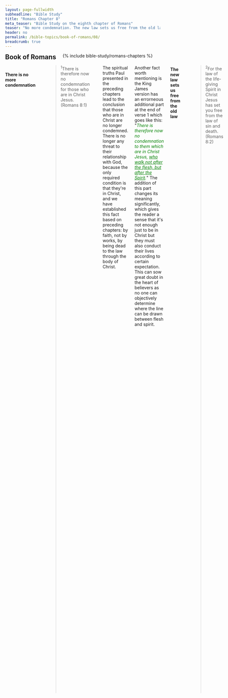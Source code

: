 ```yaml
---
layout: page-fullwidth
subheadline: "Bible Study"
title: "Romans Chapter 8"
meta_teaser: "Bible Study on the eighth chapter of Romans"
teaser: "No more condemnation. The new law sets us free from the old law. True meaning of walking after the flesh. Where is the focus of your faith? Who walks after the flesh? The spirit lives but the flesh is dead. The Spirit gives life. The debt of the flesh is fully paid. Do not rely on the flesh to achieve God's righteousness. Sealed by the Spirit. Peace in Christ. Suffering with Christ--the true meaning. Waiting for the day of deliverance from the bondage of decay. The Spirit prays for us. Those who are called by God. God's love is undefeatable."
header: no
permalink: /bible-topics/book-of-romans/08/
breadcrumb: true
---
```

<!--more-->
<div class="row">
<div class="bible-index medium-4 medium-push-8 columns">
<h2 style="margin: 0px">Book of Romans</h2>
        {% include bible-study/romans-chapters %}
</div><!-- /.medium-4.columns -->
<div class="medium-8 medium-pull-4 columns">

<!-- MAIN TEXT -->
<h4 abp="1953"><br /><strong>There is no more condemnation<br /></strong></h4>
<p style="text-align: left;" abp="1960"><strong></strong><blockquote><sup abp="1961">1</sup>There is therefore now no condemnation for those who are in Christ Jesus. (Romans 8:1) </blockquote></p>
<p style="text-align: left;" abp="1968">The spiritual truths Paul presented in the preceding chapters lead to the conclusion that those who are in Christ are no longer condemned. There is no longer any threat to their relationship with God, because the only required condition is that they're in Christ, and we have established this fact based on preceding chapters: by faith, not by works, by being dead to the law through the body of Christ.</p>
<p style="text-align: left;" abp="1968">Another fact worth mentioning is the King James version has an errorneous additional part at the end of verse 1 which goes like this: "<span style="color: #008000;"><em>There is therefore now no condemnation to them which are in Christ Jesus, <span style="text-decoration: underline;">who walk not after the flesh, but after the Spirit</span>.</em></span>" The addition of this part changes its meaning significantly, which gives the reader a sense that it's not enough just to be in Christ but they must also conduct their lives according to certain expectation. This can sow great doubt in the heart of believers as no one can objectively determine where the line can be drawn between flesh and spirit.<br /><br /></p>
<h4 style="text-align: left;" abp="1996"><strong>The new law sets us free from the old law</strong></h4>
<p style="text-align: left;" abp="1996"><blockquote><sup>2</sup>For the law of the life-giving Spirit in Christ Jesus has set you free from the law of sin and death. (Romans 8:2)</blockquote></p>
<p style="text-align: left;" abp="1996">In relation to the law, we normally think of rules, statutes, do's and don'ts, something that helps us maintain a relationship with God. But this passage shows us two kinds of law, the law of the Spirit of life, and the law of sin and death. The large majority of us have read or heard of the law of the spirit of life, but considers it just a doctrine, a point of theology, for books, for study, and for exams in seminary. But when it comes to Christian living, the law of sin and death is exclusively used, but few know where it ultimately leads. But if you read verse 2 carefully, you'd have seen that the life-giving law sets you free from the other law, which Paul accurately calls the law of sin and death.</p>
<p style="text-align: left;" abp="1996">One law leads to life, while the other leads to death, the question is why does the majority choose death? Is this death law the wide road that leads to death but many choose to follow it? (Matthew 7:14) Why are there so few sermons that focus on the law of the Spirit of life?</p>
<h4 style="text-align: left;" abp="1996"><strong>The true meaning of walking according to the flesh</strong></h4>
<p style="text-align: left;" abp="1996"><blockquote><sup>3</sup>For God achieved what the law could not do because it was weakened through the flesh. By sending his own Son in the likeness of sinful flesh and concerning sin, he condemned sin in the flesh, <sup>4</sup>so that the righteous requirement of the law may be fulfilled in us, who do not walk according to the flesh but according to the Spirit.&nbsp; (Romans 8:3-4) </blockquote></p>
<p style="text-align: left;" abp="1996">What was it that the law could not do? What else is more important than to be considered righteous in the sight of God? And what is more important than (eternal) life? Paul wrote in the last part of chapter 7 that the flesh cannot fulfill the requirements of the law, therefore God sent his only begotten Son to do what we couldn't, or to use one Paul's favorite expression, what the law cannot accomplish through man of flesh and blood.</p>
<p style="text-align: left;" abp="1996">What does it mean to "walk according to the flesh?" To "walk according to the Spirit?" We must first define "according to," or "patterned after."&nbsp; If we stay with the context from Romans chapter 1 to this point, there is a comparison between two opposites: the flesh and the Spirit. With relation to the flesh we have the law and works, while in relation to the Spirit we have grace and faith. But what is the principal goal of either of the two patterns? All religions, including Christianity, aim at achieving the highest ideal in the respective faith. This is the goal of Paul's writing when he contrasts the two extremes in their ability to help us achieve our ideals; and the Christian ideal is to attain God's righteousness. Therefore the walk after the flesh that Paul talks about here is not about the temptations common to man, but about the reliance on the flesh to attain the highest spiritual goal. It is concluded that the law cannot through perishable flesh achieve salvation.</p>
<h4 style="text-align: left;" abp="1996"><br />
<strong>Where is the focus of your faith?</strong></h4>
<p abp="1996" style="text-align: left;"><blockquote><sup>5</sup>For those who live according to the flesh have their outlook shaped by the things of the flesh, but those who live according to the Spirit have their outlook shaped by the things of the Spirit. <sup>6</sup>For the outlook of the flesh is death, but the outlook of the Spirit is life and peace, <sup>7</sup>because the outlook of the flesh is hostile to God, for it does not submit to the law of God, nor is it able to do so. <sup>8</sup>Those who are in the flesh cannot please God. (Romans 8:5-8) </blockquote></p>
<p style="text-align: left;">The thoughts that Paul is trying to convey here is to further clarifies what he already wrote in chapter 7, where he established a foundation necessary for proper understanding of this chapter.</p>
<p style="text-align: left;">Continuing the thoughts expressed in Romans 8:3-4 above, those that rely on the work of the flesh to satisfy the demands of the law, cannot help but focus on rewards for good work, or on transgressions, by the flesh. Both positively or negatively, the flesh is the center of those who operate on its realm. The Galatians show their walk according to the flesh when they put heavy emphasis on circumcision, the Colossians pay attention to the keeping of days, on depriving self of certain things they deem might affect their spirituality, etc.</p>
<p style="text-align: left;">Conversely, what does it mean to walk according to the Spirit? It can be simply stated to mean that one relies entirely on the work of the Spirit to attain God's righteousness. This we already did when we first come humbly to the cross of Christ acknowledging our inability to save ourselves. Then it becomes clear that to walk in the Spirit is to continue the rest of the way in the same manner. We have often admonished each other to surrender, to yield, to the Holy Spirit. Jesus gave us an exact recipe for doing that: REST, a spiritual rest like the earthly Sabbath, a rest given to those who believe because Jesus had spoken: "it is finished." In Galatians 3:3 Paul scolded the people for their foolishness of starting with the Spirit then attempting to walk the rest of the way by means of the flesh. Has it become clear to you reader that to walk according to the flesh means to attempt to use fleshly means please God?</p>
<p style="text-align: left;">The walking after the flesh, or the use of the flesh to attain spiritual goals, is at the center of every worldly religion, including Christians whose belief is based on the same thing. Either positively or negatively, though with the intention of teaching, or exhortation, their focus is on the restraining of the corruptible flesh. Paul concluded this part with a stern warning: faith that is based on the flesh cannot please God.<br />&nbsp;</p>
<h4 style="text-align: left;" abp="1996"><strong>Who walks after the flesh?</strong></h4>
<p style="text-align: left;" abp="1996"><blockquote><sup>9</sup>You, however, are not in the flesh but in the Spirit, if indeed the Spirit of God lives in you. Now if anyone does not have the Spirit of Christ, this person does not belong to him. (Romans 8:9) </blockquote></p>
<p style="text-align: left;" abp="1996">In case you wonder how you can know whether you're walking after the flesh or the Spirit, this passage gives us a clear direction: IF YOU ARE IN THE SPIRIT, YOU'RE NOT IN THE FLESH. But someone may ask: How do I know I have the Spirit? Ephesians 1:12-14 says those who believe in Christ is sealed with the Holy Spirit until the day of redemption. Therefore according to verse 9 above, those who are sealed with the Holy Spirit are by definition NOT IN THE FLESH. They are set free from the law that binds them to the body of death (Romans 6:4; Romans 7).</p>
<p style="text-align: left;" abp="1996">This is the reason that a person though still live in sinful flesh is COUNTED as not being in the flesh. Exactly in the same manner they are counted as NOT GUILTY, RIGHTEOUS, DEAD AND BURIED WITH CHRIST, SANCTIFIED, therefore being not in the flesh is also a STATUS GIVEN BY GRACE.</p>
<p style="text-align: left;" abp="1996">In reality, our sinful nature is still very capable of transgressions, even daily because every deed, even righteous deed, falls short of God's glory, and is therefore counted as sin. Isaiah 64:6 says this a long time ago that all the righteous acts that we perform are like filthy rags.<br /><br data-mce-bogus="1" /></p>
<h4 style="text-align: left;" abp="1996"><strong>The Spirit lives but the flesh is dead</strong></h4>
<p style="text-align: left;" abp="1996"><blockquote><sup>10</sup>But if Christ is in you, your body is dead because of sin, but the Spirit is your life because of righteousness. (Romans 8:10) </blockquote></p>
<p style="text-align: left;" abp="1996">I hope you follow the context to see that this verse greatly clarifies the meaning of "walk according to the flesh." This verse shows that each of us has two parts, the flesh, and the spirit, where the flesh is "dead because of sin" as an obvious and unavoidable fact, because the body itself is sinful and belongs to the realm of death. I don't think we need much clarification concerning the part of the spirit. There are usually few misapplications concerning it.</p>
<p style="text-align: left;" abp="1996">More over in verse 10, a person though may be in Christ, the body, or flesh, is still dead in sin. Therefore we can understand "not in the flesh," as written in verse 9, means no longer base the works of the flesh, be they good or bad, as the determining factor in their relationship with God. All other interpretation would be in conflict with what Paul is writing for us.</p>
<p style="text-align: left;" abp="1996">The spiritual part is alive through the righteousness afforded us by the blood of Christ.</p>
<h4 style="text-align: left;" abp="1996"><br />
<strong>The Spirit gives life</strong></h4>
<p style="text-align: left;" abp="1996"><blockquote><sup>11</sup>Moreover if the Spirit of the one who raised Jesus from the dead lives in you, the one who raised Christ from the dead will also make your mortal bodies alive through his Spirit who lives in you. (Romans 8:11)</blockquote></p>
<p style="text-align: left;" abp="1996">What each believer needs is not a method, some training, reinforcement, or whatever that he can do, but LIFE from God who brought Christ back to life, much the same way he breathed life into Adam.&nbsp; But almost as a universal rule, we fall into the trap of the flesh, thinking there is something we can do to maintain our spiritual livelihood. Here is the proof, a well respected expert of the law, professor Nicodemus came to ask Jesus: "<span style="color: #008000;"><em>How can a man be born when he is old? He cannot enter his mother’s womb and be born a second time, can he?</em></span>" (John 3:4) Jesus talked of being born from above, Nicodemus could not think beyond his flesh, he's bordering on reincarnation, somehow the flesh can someday advance to godhood. Surely many believers and their leaders think in much the same way: what can I do? But this is a thinking that comes from corruptible flesh, from the world. There is nothing we can do, except to behold Jesus like the Hebrews of old in the desert who must fix their eyes on the suspended snake to be saved from deadly snake bites. Jesus told Nicodemus that he had to be born again. What can you do to be born again? Sacrifice yourselves on burning stakes? Give all your possessions to the poor? Powerful sermon delivery? Can fathom all mysteries? No, it's not by might, nor by power, but by God's Spirit (Zechariah 4:6).</p>
<p style="text-align: left;" abp="1996">Do you believe that it is enough just to believe in Christ? Or do you think you must do something more? Learn from Jesus' lesson to Nicodemus.</p>
<h4 style="text-align: left;" abp="1996"><br />
<strong>The debt of the flesh is fully paid</strong></h4>
<p style="text-align: left;" abp="1996"><blockquote><sup>12</sup>So then, brothers and sisters, we are under obligation, not to the flesh, to live according to the flesh&nbsp;(Romans 8:12) </blockquote></p>
<p style="text-align: left;" abp="1996">Surely, though we have had a debt of sin to the flesh, Jesus had paid it all. Furthermore, if our debts have been erased, then the law that demands our payments must have been canceled, our bondage to the corruptible flesh had been broken. From now on we can live in freedom, with hearts cleansed from a guilty conscience and bodies washed with pure water (Hebrews 10:22). We no longer have to pay our debts repeatedly. Therefore the Lord's prayer is what Jesus taught the unsaved general public while he was preparing for the ushering in of the New Covenant. It is aimed at especially the Pharisees, who do not ask to be forgiven for sins, because they normally redeem themselves with burnt offerings. But the debt of sins can only be paid for by a singularly God-pleasing sacrifice which is Jesus Christ. Therefore if we are no longer indebted to the flesh, why do we live as if we're still in debt?<br /><br /></p>
<h4 abp="1996" style="text-align: left;"><strong>Do not use the flesh to achieve God's righteousness</strong></h4>
<p abp="1996" style="text-align: left;"><blockquote><sup>13</sup>(for if you live according to the flesh, you will die), but if by the Spirit you put to death the deeds of the body you will live. (Romans 8:13) </blockquote></p>
<p abp="1996" style="text-align: left;">Up to this point, we can safely paraphrase this verse as follows: "<em>Surely, if you use the flesh to achieve God's righteousness, then you are gravely mistaken, because doing that will lead to death, but if you rely on the power of the Spirit, which means you place your rest in the One through whom we have been dead and buried so that the law that bound us to the old flesh is rendered powerless, then you will live.</em>"</p>
<p abp="1996" style="text-align: left;">If you have forgotten the passage that talks about the death to the law that allows you to join with Christ, then please go back to the writing on chapter 7. The work of the flesh is sin, but sin is only powerful when the law that demands our payment, or punishment, is still in effect. Therefore the work of the flesh, or sin, is only dead when the law that gives it power is rendered powerless. And we have been freed form that law through the body of Christ.<br /><br /></p>
<h4 abp="1996" style="text-align: left;"><strong>Sealed by the Spirit</strong></h4>
<p abp="1996" style="text-align: left;"><blockquote><sup>14</sup>For all who are led by the Spirit of God are the sons of God.&nbsp;(Romans 8:14) </blockquote></p>
<p abp="1996" style="text-align: left;">All who are led by the Spirit of God are His sons. And we know whoever is in Christ is given the seal of the Holy Spirit (Ephesians 1:13), who is our Comforter, and the one who will lead us into all the truth.</p>
<p abp="1996" style="text-align: left;">But this is where things get complicated among various inclinations of belief, concerning who is led by the Spirit of God. One day, a friend who perhaps did not share with me the thoughts on this topic, asked me about the 5 points of Calvinism. I read through them and observed that the majority of the points aimed at defining who is a true Christian. I remarked that it is a useless thing to discuss who is a true Christian, because it would be much better to show people how to be saved and leave the deciding of who is a true Christian to the All-Knowing, the Omniscient, who is not so blind and dumb as to have to rely on even the wisest of men.</p>
<p abp="1996" style="text-align: left;">Jesus spoke of this when his disciples wanted to eliminate those they deemed are insincere in doing God's work; he told them to leave it until the day of judgement, lest they pulled up wheat along with weeds (Matthew 13:24-30). Calvinism, or myriad books and sermons, often have the tendency to pull up weeds, to the point many true children of God become doubtful of their own salvation, because over the years, their feeble faith becomes weakened because of doubts that came from frequent questioning of their salvation in various shapes or forms. Their faith should have been watered with the truth of God's grace and mercies, and his faithfulness. Be careful, do not squander the precious opportunity the Lord has give you to proclaim the height, depth, width and breadth of God's love, do not turn it into campaign for weed hunting against the will of Christ. If you who claim to desire to do everything Jesus commands you to do, at least do this: stop chasing after the weeds. Because those who are sealed with the Spirit, He will lead them, while those that do not belong to Him, what is the point of preaching to them? Or are you casting pearl before swine? (Matthew 7:6)</p>
<h4 abp="1996" style="text-align: left;"><strong>Peace in Christ</strong></h4>
<p abp="1996" style="text-align: left;"><blockquote><sup>15</sup>For you did not receive the spirit of slavery leading again to fear, but you received the Spirit of adoption, by whom we cry, “Abba, Father.” <sup>16</sup>The Spirit himself bears witness to our spirit that we are God’s children.&nbsp;(Romans 8:15-16) </blockquote></p>
<p abp="1996" style="text-align: left;">What makes it possible for us to relate to God without fear? It is not without reason that Paul raised the point concerning fear. In relating to God through the law, fear is inevitable, because under law there is condemnation, and punishment, for those who miss the mark. Sin means to miss the mark.</p>
<p abp="1996" style="text-align: left;">The "Spirit of adoption" is a new status attributed to us thanks to our being in Christ. Formerly we had the spirit of slavery under sin. God wants us to live in the new spirit, relating to Him in a new way, through the perfection of Christ instead of through the imperfection of the sin nature. We live in the spirit of slavery when the issue of sin is still the predominant focus in life, to the Jews it's the rituals, the burnt offerings as payment for transgressions.</p>
<p abp="1996" style="text-align: left;">A figure skater in a competition must have had painful falls, hence lost points. The skater can choose to walk in the spirit of a defeated athlete, with mind churning, replaying incidents of failure, or walk in the spirit of a conqueror, considering each step, each upward motion, the first step of the champion. It's the same way with the follower of Christ, where do you put your focus: your failures or Christ's victory, your sins or the perfection of Christ.</p>
<p abp="1996" style="text-align: left;">God also gave us the Holy Spirit as a sign that we belong to God. But this sign is not something to be felt in the bosom, but to be received as a promise, a truth so we understand and become resolute in our belief. Because the feelings can change due to external circumstances, but the promise and the truth will endure forever. This sign is not something easily observed with eyes of flesh (Luke 17:20), but something we accept by faith.</p>
<p abp="1996" style="text-align: left;">&nbsp;</p>
<h4 abp="1996" style="text-align: left;"><strong>Suffering with Christ--the true meaning</strong></h4>
<p abp="1996" style="text-align: left;"><blockquote><sup>17</sup>And if children, then heirs (namely, heirs of God and also fellow heirs with Christ) – if indeed we suffer with him so we may also be glorified with him. <sup>18</sup>For I consider that our present sufferings cannot even be compared to the glory that will be revealed to us.(Romans 8:17-18) </blockquote></p>
<p style="text-align: left;">What does it mean to "suffer with him?" In what aspect did Christ have to suffer? On the cross to redeem mankind? Of the sin of the entire human race piled on him? Of the sufferings that common man must endure?&nbsp;</p>
<p style="text-align: left;">If it is the suffering related to the sin of man, surely it cannot be something we can share with Christ, because in order to pay for man's sin, Christ had be in the form of man but without sin, and no one born of flesh and blood is qualified to take part in this suffering.</p>
<p style="text-align: left;">If it is the suffering from the piling of the world's sin on Christ when he was crucified such that God for a time withdrew himself form the suffering One, then once again, no one except Christ could carry such weight.</p>
<p style="text-align: left;">Surely it cannot be the suffering that common man must go through, such as diseases, wars, poverty, unfairness, violence, etc., because it is the unavoidable consequence of sin that forced man off the Garden of Eden.</p>
<p style="text-align: left;">There remains only one kind of suffering that perhaps Paul was talking about in this letter, that is the suffering of those who were persecuted for the name of Christ. The famous preacher Charles Spurgeon wrote that this suffering is part of the heavenly inheritance that we all receive with Christ when we are co-heirs with him. But what role will this suffering play in the coming Kingdom of God? This cannot be a general rule for all believers; because there are different level of persecutions as there are different ways people deal with persecutions; some are without fear, while some are feeble hearted, depending on the personality that God blessed them with.</p>
<p style="text-align: left;">There is yet another problem with the way Paul phrased this idea of suffering with Christ, in which it appears to be a condition to be a co-heir with Christ, but it puts it in conflict with the rest of the Scriptures which say we're saved by grace and through faith alone, additionally in Colossians 2:23 Paul himself wrote that the harsh treatment of the body adds nothing to our sanctification--if indeed some think suffering make them more spiritual.</p>
<p style="text-align: left;">So how are we to conclude, or find applications, concerning the suffering in this passage? I believe the Holy Spirit will lead each individual according to His will and power to accomplish His purpose in their lives.<br /><br /></p>
<h4 style="text-align: left;"><strong>Waiting for the day of deliverance from the bondage of decay</strong></h4>
<p style="text-align: left;"><blockquote><sup>19</sup>For the creation eagerly waits for the revelation of the sons of God. <sup>20</sup>For the creation was subjected to futility – not willingly but because of God who subjected it – in hope <sup>21</sup>that the creation itself will also be set free from the bondage of decay into the glorious freedom of God’s children. <sup>22</sup>For we know that the whole creation groans and suffers together until now. <sup>23</sup>Not only this, but we ourselves also, who have the first fruits of the Spirit, groan inwardly as we eagerly await our adoption, the redemption of our bodies. 24 For in hope we were saved. Now hope that is seen is not hope, because who hopes for what he sees? 25 But if we hope for what we do not see, we eagerly wait for it with endurance.&nbsp; (Romans 8:19-25) </blockquote></p>
<p style="text-align: left;">From the beginning of the book of Romans up to this point, Paul helps us realize a Christian identity that is a conqueror through Christ, having been delivered from the bondage of the law which once bound us to the body of sin. All that we have, from being dead and buried with Christ, to being set free from the law which accuses us of transgressions, to being set apart to be co-heir with Christ, to being proclaimed righteous, etc., is singularly bestowed on us by the grace of God. Though all that has been given us is based on the foundation of the promise of God who is faithful, in this present life, a child of God is still under the "bondage of decay."</p>
<p style="text-align: left;">In one aspect, we enjoy the position, or the identity, of being not under sin, but in another aspect, because we still live in the flesh, we are still slaves to its corruption. Therefore a believer has two choices, either the position of being children of God thanks to Christ's death on the cross, or the position of a sinner who battles with the flesh day and night.</p>
<p style="text-align: left;">Many Christians, including great men of faith in the modern time such as Charles Spurgeon, M. L. Jones, believe that God continues to work in the life of believers to perfect them until the day of redemption. But upon which foundation did they base this belief? In Romans 7:20,25;8:10 Paul showed us two parts in a Christian's life: the flesh and the spirit. The spiritual part was made alive by the Spirit of God much like when he breathed into Adam to make him a living being; where is this part less than perfect that it needs &nbsp;to be perfected? I'm sure they agree with me that this spiritual part that came from God is already perfect by itself. Now comes the flesh, we know it will be destroyed like the old wineskin, it is not allowed to inherit the incorruptible, then how and for which purpose do you perfect it? The idea of reaching perfection sounds so much like reincarnation.</p>
<p style="text-align: left;">I know many Christians and ministries focus on the improvement of the flesh which is condemned to the bondage of decay. They don't understand what Jesus told Nicodemus that the flesh can only yield dead fruit, but new life which comes straight from the Holy Spirit has no need to be perfected, because it is already perfect.<br /><br /></p>
<h4 style="text-align: left;"><strong>The Holy Spirit prays for us</strong></h4>
<p style="text-align: left;"><blockquote><sup>26</sup>In the same way, the Spirit helps us in our weakness, for we do not know how we should pray, but the Spirit himself intercedes for us with inexpressible groanings. <sup>27</sup>And he who searches our hearts knows the mind of the Spirit, because the Spirit intercedes on behalf of the saints according to God’s will.&nbsp;(Romans 8:26-27) </blockquote></p>
<p style="text-align: left;">Is there anything that God is not doing on our behalf? From the payment of sin, to declaring righteous, to the adoption of the sonship of God, and now even the precious communication with God through prayer. This weakness, or helplessness, speaks of our inability to know God's will so we can pray, and for what we want to pray. Yet countless books are written on prayers; is it because we have a horde of super Christians who are not helpless? Who know how to search men's heart and the thoughts of the Almighty? Perhaps books on prayer should carry this title: "Don't know how to pray?" and its content should only contain one short paragraph: "Surely, because we're helpless, none of us know how to pray. Keep resting in the fact that the Holy Spirit is praying for us." What else can you write about prayer?<br /><br /></p>
<h4 style="text-align: left;"><strong>Those who are called by God</strong></h4>
<p style="text-align: left;"><blockquote><sup>28</sup>And we know that all things work together for good for those who love God, who are called according to his purpose, <sup>29</sup>because those whom he foreknew he also predestined to be conformed to the image of his Son, that his Son would be the firstborn among many brothers and sisters. <sup>30</sup>And those he predestined, he also called; and those he called, he also justified; and those he justified, he also glorified.&nbsp; (Romans 8:28-30) </blockquote></p>
<p style="text-align: left;">The majority of us know Jesus' commandment of love, but we often don't know how to love God, and how much is enough. Just like the verse above on prayer, if we're too helpless to pray, to know the mind of the Spirit, how can we love the God we do not see? But yet there is a wonderful answer in verse 28: if you are called by God, you love Him, or Jesus loves God through you, and for you. I have come to a conclusion that everything we need for godliness and contentment, God does it for us. Even this love is placed in our hearts according to God purpose. He purposed and He called, He declared you righteous, and He gives you the glory.<br /><br /></p>
<h4 style="text-align: left;"><strong>God's love is undefeatable</strong></h4>
<p style="text-align: left;"><blockquote><sup>31</sup>What then shall we say about these things? If God is for us, who can be against us? <sup>32</sup>Indeed, he who did not spare his own Son, but gave him up for us all – how will he not also, along with him, freely give us all things? <sup>33</sup>Who will bring any charge against God’s elect? It is God who justifies. <sup>34</sup>Who is the one who will condemn? Christ is the one who died (and more than that, he was raised), who is at the right hand of God, and who also is interceding for us. <sup>35</sup>Who will separate us from the love of Christ? Will trouble, or distress, or persecution, or famine, or nakedness, or danger, or sword? <sup>36</sup>As it is written, “For your sake we encounter death all day long; we were considered as sheep to be slaughtered.” <sup>37</sup>No, in all these things we have complete victory through him who loved us! <sup>38</sup>For I am convinced that neither death, nor life, nor angels, nor heavenly rulers, nor things that are present, nor things to come, nor powers, <sup>39</sup>nor height, nor depth, nor anything else in creation will be able to separate us from the love of God in Christ Jesus our Lord.&nbsp; (Romans 8:31-39) </blockquote></p>
<p style="text-align: left;">This is not a promise of keeping you safe concerning this life, because Jesus died on the cross not so we enjoy blessings in this present time, but to gives us the righteousness we need to stand firm on the last day. These promises point toward an assurance of salvation, the power to become children of God.<br /><br /></p>
<p abp="1999" style="text-align: left;"><em abp="2000" style="color: #999999;"><span abp="2001" style="font-size: 10pt; line-height: 1.2em;">Scripture quoted by permission. All scripture quotations, unless otherwise indicated, are taken from the NET Bible® copyright ©1996-2006 by Biblical Studies Press, L.L.C. All rights reserved.</span></em></p>
<p style="text-align: left;" abp="2002"><span style="color: #999999;" abp="2003"><em abp="2004"><span style="font-size: 10pt;" abp="2005">Nghi Nguyen</span></em></span></p>
<div class="alert-box text radius "><p><em abp="2000" style="color: #999999;">Disclaimer: This is my own opinion on the topic, which does not necessarily reflect the church's theology, or beliefs of the individuals in it — Nghi Nguyen</em></p></div>
</div><!-- /.medium-8.columns -->
</div><!-- /.row -->
